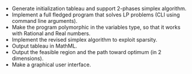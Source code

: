 - Generate initialization tableau and support 2-phases simplex algorithm.
- Implement a full fledged program that solves LP problems (CLI using command line arguments).
- Make the program polymorphic in the variables type, so that it works with Rational and Real numbers.
- Implement the revised simplex algorithm to exploit sparsity.
- Output tableau in MathML.
- Output the feasible region and the path toward optimum (in 2 dimensions).
- Make a graphical user interface.
